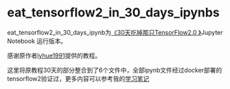 # eat_tensorflow2_in_30_days_ipynbs

eat_tensorflow2_in_30_days_ipynb为[《30天吃掉那只TensorFlow2.0 》](https://github.com/lyhue1991/eat_tensorflow2_in_30_days)Jupyter Notebook 运行版本。
  
感谢原作者[lyhue1991](https://github.com/lyhue1991)提供的教程。


这里将原教程30天的部分整合到了6个文件中，全部ipynb文件经过docker部署的tensorflow2验证过，更多内容可以参考我的[学习笔记](https://houmin.cc/posts/fcd0bf09)

